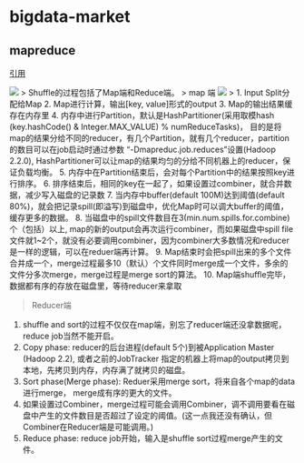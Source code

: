 # bigdata-market

## mapreduce

<a href="http://www.aboutyun.com/thread-7304-1-1.html">引用</a>  

<img src="http://www.aboutyun.com/data/attachment/forum/201404/10/164714zxiexexxg05ihb14.jpg"/>  
> Shuffle的过程包括了Map端和Reduce端。  
> map 端  
<img src="http://www.aboutyun.com/data/attachment/forum/201404/10/164714t8ppnec488prnqqo.jpg"/>  
> 
  1. Input Split分配给Map  
  2. Map进行计算，输出[key, value]形式的output  
  3. Map的输出结果缓存在内存里  
  4. 内存中进行Partition，默认是HashPartitioner(采用取模hash (key.hashCode() & Integer.MAX_VALUE) % numReduceTasks)， 目的是将map的结果分给不同的reducer，有几个Partition，就有几个reducer，partition的数目可以在job启动时通过参数 “-Dmapreduc.job.reduces”设置(Hadoop 2.2.0), HashPartitioner可以让map的结果均匀的分给不同机器上的reducer，保证负载均衡。  
  5. 内存中在Partition结束后，会对每个Partition中的结果按照key进行排序。  
  6. 排序结束后，相同的key在一起了，如果设置过combiner，就合并数据，减少写入磁盘的记录数  
  7. 当内存中buffer(default 100M)达到阈值(default 80%)，就会把记录spill(即溢写)到磁盘中，优化Map时可以调大buffer的阈值，缓存更多的数据。  
  8. 当磁盘中的spill文件数目在3(min.num.spills.for.combine)个（包括）以上, map的新的output会再次运行combiner，而如果磁盘中spill file文件就1~2个，就没有必要调用combiner，因为combiner大多数情况和reducer是一样的逻辑，可以在reduer端再计算。  
  9. Map结束时会把spill出来的多个文件合并成一个，merge过程最多10（默认）个文件同时merge成一个文件，多余的文件分多次merge，merge过程是merge sort的算法。  
  10. Map端shuffle完毕，数据都有序的存放在磁盘里，等待reducer来拿取  
  
> Reducer端  
  1. shuffle and sort的过程不仅仅在map端，别忘了reducer端还没拿数据呢，reduce job当然不能开启。  
  2. Copy phase: reducer的后台进程(default 5个)到被Application Master (Hadoop 2.2), 或者之前的JobTracker 指定的机器上将map的output拷贝到本地，先拷贝到内存，内存满了就拷贝的磁盘。 
  3. Sort phase(Merge phase): Reduer采用merge sort，将来自各个map的data进行merge， merge成有序的更大的文件。  
  4. 如果设置过Combiner，merge过程可能会调用Combiner，调不调用要看在磁盘中产生的文件数目是否超过了设定的阈值。(这一点我还没有确认，但Combiner在Reducer端是可能调用。)  
  5. Reduce phase: reduce job开始，输入是shuffle sort过程merge产生的文件。 
